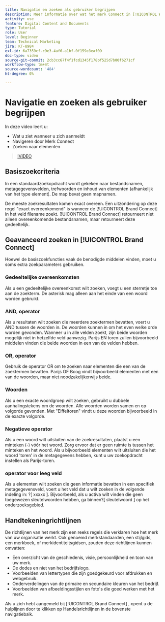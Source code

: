 ```yaml
---
title: Navigatie en zoeken als gebruiker begrijpen
description: Meer informatie over wat het merk Connect in [!UICONTROL Workfront DAM] is en hoe u hierin kunt navigeren.
activity: use
feature: Digital Content and Documents
type: Tutorial
role: User
level: Beginner
team: Technical Marketing
jira: KT-8984
exl-id: 6a7350cf-c9e3-4af6-a1bf-0f159e8eaf09
doc-type: video
source-git-commit: 2cb3cc67f4f1fcd1345f178bf525d7b00f6271cf
workflow-type: tm+mt
source-wordcount: '484'
ht-degree: 0%

---
```


# Navigatie en zoeken als gebruiker begrijpen

In deze video leert u:

* Wat u ziet wanneer u zich aanmeldt
* Navigeren door Merk Connect
* Zoeken naar elementen

>[!VIDEO](https://video.tv.adobe.com/v/335246/?quality=12&learn=on)

## Basiszoekcriteria

In een standaardzoekopdracht wordt gekeken naar bestandsnamen, metagegevensvelden, trefwoorden en inhoud van elementen (afhankelijk van het type element). De map bevat geen mapnamen.

De meeste zoekresultaten komen exact overeen. Een uitzondering op deze regel &quot;exact overeenkomend&quot; is wanneer de [!UICONTROL Brand Connect] in het veld filename zoekt. [!UICONTROL Brand Connect] retourneert niet alleen overeenkomende bestandsnamen, maar retourneert deze gedeeltelijk.

## Geavanceerd zoeken in [!UICONTROL Brand Connect]

Hoewel de basiszoekfuncties vaak de benodigde middelen vinden, moet u soms extra zoekparameters gebruiken.

### Gedeeltelijke overeenkomsten

Als u een gedeeltelijke overeenkomst wilt zoeken, voegt u een sterretje toe aan de zoekterm. De asterisk mag alleen aan het einde van een woord worden gebruikt.

### AND, operator

Als u resultaten wilt zoeken die meerdere zoektermen bevatten, voert u AND tussen de woorden in. De woorden kunnen in om het even welke orde worden gevonden. Wanneer u in alle velden zoekt, zijn beide woorden mogelijk niet in hetzelfde veld aanwezig. Parijs EN toren zullen bijvoorbeeld middelen vinden die beide woorden in een van de velden hebben.

### OR, operator

Gebruik de operator OR om te zoeken naar elementen die een van de zoektermen bevatten. Parijs OF Boog vindt bijvoorbeeld elementen met een van de woorden, maar niet noodzakelijkerwijs beide.

### Woorden

Als u een exacte woordgroep wilt zoeken, gebruikt u dubbele aanhalingstekens om de woorden. Alle woorden worden samen en op volgorde gevonden. Met &quot;Eiffeltoren&quot; vindt u deze woorden bijvoorbeeld in de exacte volgorde.

### Negatieve operator

Als u een woord wilt uitsluiten van de zoekresultaten, plaatst u een minteken (-) vóór het woord. Zorg ervoor dat er geen ruimte is tussen het minteken en het woord. Als u bijvoorbeeld elementen wilt uitsluiten die het woord &#39;toren&#39; in de metagegevens hebben, kunt u uw zoekopdracht instellen als Parijs-toren.

### operator voor leeg veld

Als u elementen wilt zoeken die geen informatie bevatten in een specifiek metagegevensveld, voert u het veld dat u wilt zoeken in de volgende indeling in: ?[ xxxxx ]. Bijvoorbeeld, als u activa wilt vinden die geen toegewezen sleutelwoorden hebben, ga binnen?[ sleutelwoord ] op het onderzoeksgebied.

## Handtekeningrichtlijnen

De richtlijnen van het merk zijn een reeks regels die verklaren hoe het merk van uw organisatie werkt. Ook genoemd merkstandaarden, een stijlgids, een merkboek, of merkidentiteitsgidsen, zouden deze richtlijnen kunnen omvatten:

* Een overzicht van de geschiedenis, visie, persoonlijkheid en toon van uw merk.
* De dodes en niet van het bedrijfslogo.
* Voorbeelden van lettertypen die zijn goedgekeurd voor afdrukken en webgebruik.
* Onderverdelingen van de primaire en secundaire kleuren van het bedrijf.
* Voorbeelden van afbeeldingsstijlen en foto&#39;s die goed werken met het merk.

Als u zich hebt aangemeld bij [!UICONTROL Brand Connect] , opent u de hulplijnen door te klikken op Handelsrichtlijnen in de bovenste navigatiebalk.
